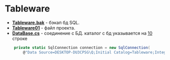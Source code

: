 # Tableware
* [**Tableware.bak**](https://github.com/sha-255/Tableware/blob/main/Tableware.bak) - бэкап бд SQL.
* [**Tableware01**](https://github.com/sha-255/Tableware/tree/main/Tableware01) - файл проекта.
* [**DataBase.cs**](https://github.com/sha-255/Tableware/blob/main/Tableware01/DataBase.cs) - соединение с БД.
каталог с бд указывается на [10](https://github.com/sha-255/Tableware/blob/b4c2758906e975cc6e183e7ae03430cd830ed1d3/Tableware01/DataBase.cs#L10) строке
```c#
    private static SqlConnection connection = new SqlConnection(
        @"Data Source=DESKTOP-DU3CPSG\Q;Initial Catalog=Tableware;Integrated Security=True");
```
